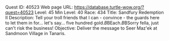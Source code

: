 Quest ID: 40523
Web page URL: https://database.turtle-wow.org/?quest=40523
Level: 45
Min Level: 40
Race: 434
Title: Sandfury Redemption II
Description: Tell your troll friends that I can - convince - the guards here to let them in for… let's say... five hundred gold.$B$BEach.$B$BSorry fella, just can't risk the business!
Objective: Deliver the message to Seer Maz'ek at Sandmoon Village in Tanaris.
